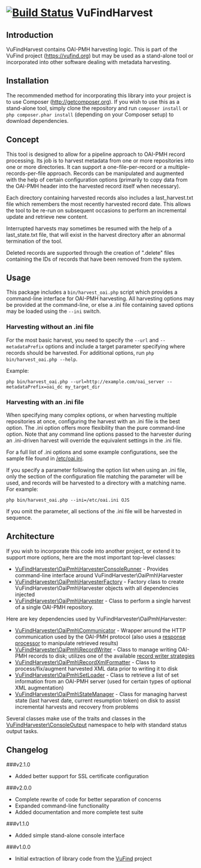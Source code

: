 [![Build Status](https://travis-ci.org/vufind-org/vufindharvest.svg?branch=master)](https://travis-ci.org/vufind-org/vufindharvest)
VuFindHarvest
=============

Introduction
------------
VuFindHarvest contains OAI-PMH harvesting logic. This is part of the VuFind project
(https://vufind.org) but may be used as a stand-alone tool or incorporated into other
software dealing with metadata harvesting.


Installation
------------
The recommended method for incorporating this library into your project is to use
Composer (http://getcomposer.org). If you wish to use this as a stand-alone tool,
simply clone the repository and run `composer install` or `php composer.phar install`
(depending on your Composer setup) to download dependencies.


Concept
-------
This tool is designed to allow for a pipeline approach to OAI-PMH record processing.
Its job is to harvest metadata from one or more repositories into one or more
directories. It can support a one-file-per-record or a multiple-records-per-file
approach. Records can be manipulated and augmented with the help of certain
configuration options (primarily to copy data from the OAI-PMH header into the
harvested record itself when necessary).

Each directory containing harvested records also includes a last_harvest.txt file
which remembers the most recently harvested record date. This allows the tool to
be re-run on subsequent occasions to perform an incremental update and retrieve
new content.

Interrupted harvests may sometimes be resumed with the help of a last_state.txt
file, that will exist in the harvest directory after an abnormal termination of
the tool.

Deleted records are supported through the creation of ".delete" files containing
the IDs of records that have been removed from the system.


Usage
-----
This package includes a `bin/harvest_oai.php` script which provides a command-line
interface for OAI-PMH harvesting. All harvesting options may be provided at the
command-line, or else a .ini file containing saved options may be loaded using the
`--ini` switch.


### Harvesting without an .ini file

For the most basic harvest, you need to specify the `--url` and `--metadataPrefix`
options and include a target parameter specifying where records should be
harvested. For additional options, run `php bin/harvest_oai.php --help`.

Example:

`php bin/harvest_oai.php --url=http://example.com/oai_server --metadataPrefix=oai_dc my_target_dir`

### Harvesting with an .ini file

When specifying many complex options, or when harvesting multiple repositories
at once, configuring the harvest with an .ini file is the best option. The .ini
option offers more flexibility than the pure command-line option. Note that any
command line options passed to the harvester during an .ini-driven harvest will
override the equivalent settings in the .ini file.

For a full list of .ini options and some example configurations, see the sample
file found in [/etc/oai.ini](https://github.com/vufind-org/vufindharvest/blob/master/etc/oai.ini).

If you specify a parameter following the option list when using an .ini file,
only the section of the configuration file matching the parameter will be used,
and records will be harvested to a directory with a matching name. For example:

`php bin/harvest_oai.php --ini=/etc/oai.ini OJS`

If you omit the parameter, all sections of the .ini file will be harvested in
sequence.


Architecture
------------
If you wish to incorporate this code into another project, or extend it to
support more options, here are the most important top-level classes:

* [VuFindHarvester\OaiPmh\HarvesterConsoleRunner](https://github.com/vufind-org/vufindharvest/blob/master/src/VuFindHarvest/OaiPmh/HarvesterConsoleRunner.php) - Provides command-line interface around VuFindHarvester\OaiPmh\Harvester
* [VuFindHarvester\OaiPmh\HarvesterFactory](https://github.com/vufind-org/vufindharvest/blob/master/src/VuFindHarvest/OaiPmh/HarvesterFactory.php) - Factory class to create VuFindHarvester\OaiPmh\Harvester objects with all dependencies injected
* [VuFindHarvester\OaiPmh\Harvester](https://github.com/vufind-org/vufindharvest/blob/master/src/VuFindHarvest/OaiPmh/Harvester.php) - Class to perform a single harvest of a single OAI-PMH repository.

Here are key dependencies used by VuFindHarvester\OaiPmh\Harvester:

* [VuFindHarvester\OaiPmh\Communicator](https://github.com/vufind-org/vufindharvest/blob/master/src/VuFindHarvest/OaiPmh/Communicator.php) - Wrapper around the HTTP communication used by the OAI-PMH protocol (also uses a [response processor](https://github.com/vufind-org/vufindharvest/tree/master/src/VuFindHarvest/ResponseProcessor) to manipulate retrieved results)
* [VuFindHarvester\OaiPmh\RecordWriter](https://github.com/vufind-org/vufindharvest/blob/master/src/VuFindHarvest/OaiPmh/RecordWriter.php) - Class to manage writing OAI-PMH records to disk; utilizes one of the available [record writer strategies](https://github.com/vufind-org/vufindharvest/tree/master/src/VuFindHarvest/RecordWriterStrategy)
* [VuFindHarvester\OaiPmh\RecordXmlFormatter](https://github.com/vufind-org/vufindharvest/blob/master/src/VuFindHarvest/OaiPmh/RecordXmlFormatter.php) - Class to process/fix/augment harvested XML data prior to writing it to disk
* [VuFindHarvester\OaiPmh\SetLoader](https://github.com/vufind-org/vufindharvest/blob/master/src/VuFindHarvest/OaiPmh/SetLoader.php) - Class to retrieve a list of set information from an OAI-PMH server (used for certain types of optional XML augmentation)
* [VuFindHarvester\OaiPmh\StateManager](https://github.com/vufind-org/vufindharvest/blob/master/src/VuFindHarvest/OaiPmh/StateManager.php) - Class for managing harvest state (last harvest date, current resumption token) on disk to assist incremental harvests and recovery from problems

Several classes make use of the traits and classes in the [VuFindHarvester\ConsoleOutput](https://github.com/vufind-org/vufindharvest/tree/master/src/VuFindHarvest/ConsoleOutput)
namespace to help with standard status output tasks.


Changelog
---------

###v2.1.0
* Added better support for SSL certificate configuration

###v2.0.0
* Complete rewrite of code for better separation of concerns
* Expanded command-line functionality
* Added documentation and more complete test suite

###v1.1.0
* Added simple stand-alone console interface

###v1.0.0
* Initial extraction of library code from the [VuFind](https://github.com/vufind-org/vufind) project
